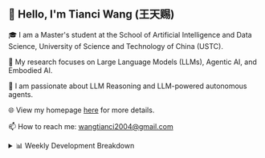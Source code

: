 ## 👋 Hello, I'm Tianci Wang (王天赐)

🎓 I am a Master's student at the School of Artificial Intelligence and Data Science, University of Science and Technology of China (USTC).

🔬 My research focuses on Large Language Models (LLMs), Agentic AI, and Embodied AI.

🚀 I am passionate about LLM Reasoning and LLM-powered autonomous agents.

🌐 View my homepage [here](https://wangtianci2004.github.io/) for more details.

📫 How to reach me: <u>wangtianci2004@gmail.com</u>

<details><summary>📊 Weekly Development Breakdown</summary>

<!--START_SECTION:waka-->

```txt
From: 27 September 2025 - To: 04 October 2025

Total Time: 1 hr 53 mins

Other        1 hr 30 mins    ████████████████████░░░░░   80.08 %
Markdown     17 mins         ████░░░░░░░░░░░░░░░░░░░░░   15.63 %
Text         2 mins          ▒░░░░░░░░░░░░░░░░░░░░░░░░   01.90 %
YAML         1 min           ▒░░░░░░░░░░░░░░░░░░░░░░░░   01.46 %
SSH Config   0 secs          ▒░░░░░░░░░░░░░░░░░░░░░░░░   00.74 %
```

<!--END_SECTION:waka-->

[![wakatime](https://wakatime.com/badge/user/54af4cb9-c7c9-4b40-a587-a7cd4efedd23.svg)](https://wakatime.com/@54af4cb9-c7c9-4b40-a587-a7cd4efedd23)
